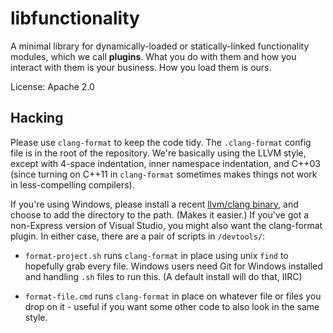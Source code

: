 libfunctionality
================

A minimal library for dynamically-loaded or statically-linked
functionality modules, which we call **plugins**. What you do with them
and how you interact with them is your business. How you load them is ours.

License: Apache 2.0

Hacking
-------

Please use `clang-format` to keep the code tidy. The `.clang-format` 
config file is in the root of the repository. We're basically using the 
LLVM style, except with 4-space indentation, inner namespace indentation,
and C++03 (since turning on C++11 in `clang-format` sometimes makes things
not work in less-compelling compilers).

If you're using Windows, please install a recent [llvm/clang 
binary][llvmwin], and choose to add the directory to the path. (Makes it 
easier.) If you've got a non-Express version of Visual Studio, you might 
also want the clang-format plugin. In either case, there are a pair of 
scripts in `/devtools/`: 

- `format-project.sh` runs `clang-format` in place using unix `find` to 
    hopefully grab every file. Windows users need Git for Windows installed
    and handling `.sh` files to run this. (A default install will do that, IIRC)

- `format-file.cmd` runs `clang-format` in place on whatever file or 
    files you drop on it - useful if you want some other code to also look 
    in the same style. 

[llvmwin]:http://llvm.org/builds/

